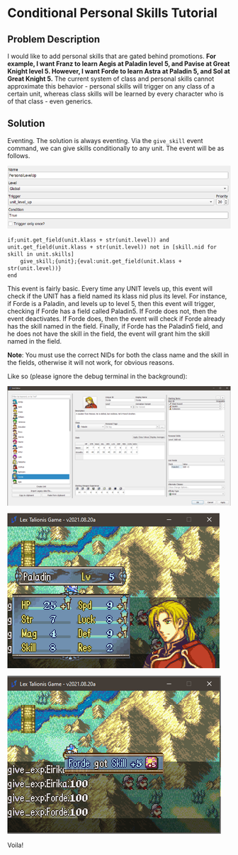 # Conditional Personal Skills Tutorial

## Problem Description

I would like to add personal skills that are gated behind promotions. **For example, I want Franz to learn Aegis at Paladin level 5, and Pavise at Great Knight level 5. However, I want Forde to learn Astra at Paladin 5, and Sol at Great Knight 5.** The current system of class and personal skills cannot approximate this behavior - personal skills will trigger on any class of a certain unit, whereas class skills will be learned by every character who is of that class - even generics.

## Solution

Eventing. The solution is always eventing. Via the `give_skill` event command, we can give skills conditionally to any unit. The event will be as follows.

![image](../images/ConditionalPersonalSkills1.png)

```
if;unit.get_field(unit.klass + str(unit.level)) and unit.get_field(unit.klass + str(unit.level)) not in [skill.nid for skill in unit.skills]
    give_skill;{unit};{eval:unit.get_field(unit.klass + str(unit.level))}
end
```

This event is fairly basic. Every time any UNIT levels up, this event will check if the UNIT has a field named its klass nid plus its level. For instance, if Forde is a Paladin, and levels up to level 5, then this event will trigger, checking if Forde has a field called Paladin5. If Forde does not, then the event deactivates. If Forde does, then the event will check if Forde already has the skill named in the field. Finally, if Forde has the Paladin5 field, and he does not have the skill in the field, the event will grant him the skill named in the field.

**Note**: You must use the correct NIDs for both the class name and the skill in the fields, otherwise it will not work, for obvious reasons.

Like so (please ignore the debug terminal in the background):

![image](../images/ConditionalPersonalSkills2.png)

![image](../images/ConditionalPersonalSkills3.png)

![image](../images/ConditionalPersonalSkills4.png)

Voila!